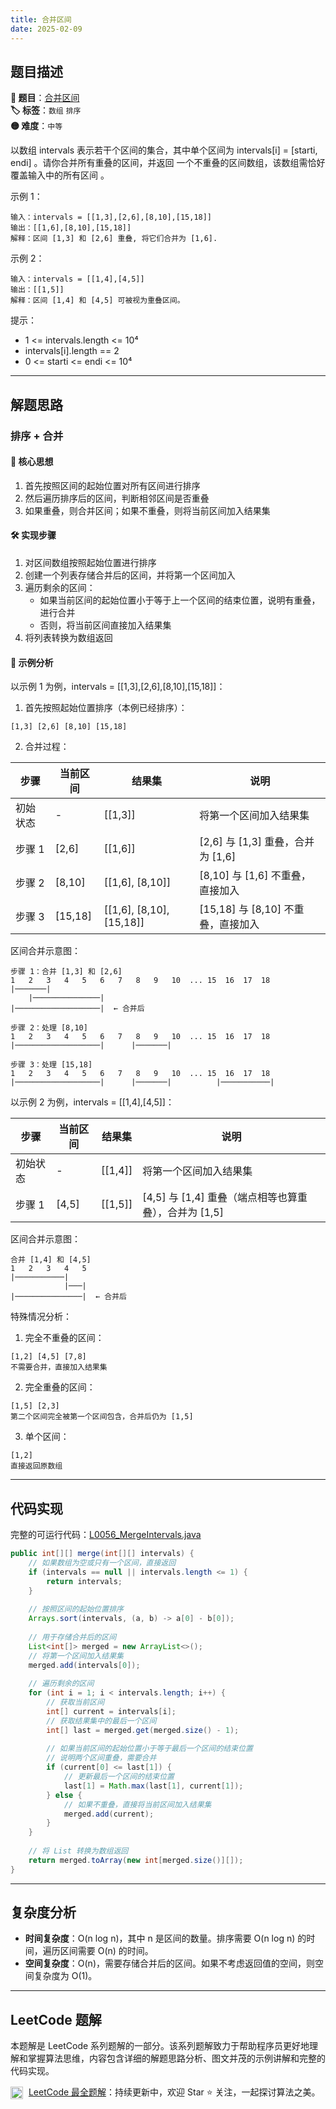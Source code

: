 ```yaml
---
title: 合并区间
date: 2025-02-09
---
```


## 题目描述

**🔗 题目**：[合并区间](https://leetcode.cn/problems/merge-intervals/)  
**🏷️ 标签**：`数组` `排序`  
**🟡 难度**：`中等`  

以数组 intervals 表示若干个区间的集合，其中单个区间为 intervals[i] = [starti, endi] 。请你合并所有重叠的区间，并返回 一个不重叠的区间数组，该数组需恰好覆盖输入中的所有区间 。

示例 1：
```
输入：intervals = [[1,3],[2,6],[8,10],[15,18]]
输出：[[1,6],[8,10],[15,18]]
解释：区间 [1,3] 和 [2,6] 重叠, 将它们合并为 [1,6].
```

示例 2：
```
输入：intervals = [[1,4],[4,5]]
输出：[[1,5]]
解释：区间 [1,4] 和 [4,5] 可被视为重叠区间。
```

提示：
- 1 <= intervals.length <= 10⁴
- intervals[i].length == 2
- 0 <= starti <= endi <= 10⁴

---

## 解题思路
### 排序 + 合并

#### 📝 核心思想
1. 首先按照区间的起始位置对所有区间进行排序
2. 然后遍历排序后的区间，判断相邻区间是否重叠
3. 如果重叠，则合并区间；如果不重叠，则将当前区间加入结果集

#### 🛠️ 实现步骤
1. 对区间数组按照起始位置进行排序
2. 创建一个列表存储合并后的区间，并将第一个区间加入
3. 遍历剩余的区间：
   - 如果当前区间的起始位置小于等于上一个区间的结束位置，说明有重叠，进行合并
   - 否则，将当前区间直接加入结果集
4. 将列表转换为数组返回

#### 🧩 示例分析
以示例 1 为例，intervals = [[1,3],[2,6],[8,10],[15,18]]：

1. 首先按照起始位置排序（本例已经排序）：
```
[1,3] [2,6] [8,10] [15,18]
```

2. 合并过程：

| 步骤 | 当前区间 | 结果集 | 说明 |
|-----|---------|-------|------|
| 初始状态 | - | [[1,3]] | 将第一个区间加入结果集 |
| 步骤 1 | [2,6] | [[1,6]] | [2,6] 与 [1,3] 重叠，合并为 [1,6] |
| 步骤 2 | [8,10] | [[1,6], [8,10]] | [8,10] 与 [1,6] 不重叠，直接加入 |
| 步骤 3 | [15,18] | [[1,6], [8,10], [15,18]] | [15,18] 与 [8,10] 不重叠，直接加入 |

区间合并示意图：
```
步骤 1：合并 [1,3] 和 [2,6]
1   2   3   4   5   6   7   8   9   10  ... 15  16  17  18
|───────|
    |───────────────|
|───────────────────|  ← 合并后

步骤 2：处理 [8,10]
1   2   3   4   5   6   7   8   9   10  ... 15  16  17  18
|───────────────────|      |───────|

步骤 3：处理 [15,18]
1   2   3   4   5   6   7   8   9   10  ... 15  16  17  18
|───────────────────|      |───────|          |───────────|
```

以示例 2 为例，intervals = [[1,4],[4,5]]：

| 步骤 | 当前区间 | 结果集 | 说明 |
|-----|---------|-------|------|
| 初始状态 | - | [[1,4]] | 将第一个区间加入结果集 |
| 步骤 1 | [4,5] | [[1,5]] | [4,5] 与 [1,4] 重叠（端点相等也算重叠），合并为 [1,5] |

区间合并示意图：
```
合并 [1,4] 和 [4,5]
1   2   3   4   5
|───────────|
            |───|
|───────────────|  ← 合并后
```

特殊情况分析：
1. 完全不重叠的区间：
```
[1,2] [4,5] [7,8]
不需要合并，直接加入结果集
```

2. 完全重叠的区间：
```
[1,5] [2,3]
第二个区间完全被第一个区间包含，合并后仍为 [1,5]
```

3. 单个区间：
```
[1,2]
直接返回原数组
```

---

## 代码实现

完整的可运行代码：[L0056_MergeIntervals.java](../src/main/java/L0056_MergeIntervals.java)

```java
public int[][] merge(int[][] intervals) {
    // 如果数组为空或只有一个区间，直接返回
    if (intervals == null || intervals.length <= 1) {
        return intervals;
    }
    
    // 按照区间的起始位置排序
    Arrays.sort(intervals, (a, b) -> a[0] - b[0]);
    
    // 用于存储合并后的区间
    List<int[]> merged = new ArrayList<>();
    // 将第一个区间加入结果集
    merged.add(intervals[0]);
    
    // 遍历剩余的区间
    for (int i = 1; i < intervals.length; i++) {
        // 获取当前区间
        int[] current = intervals[i];
        // 获取结果集中的最后一个区间
        int[] last = merged.get(merged.size() - 1);
        
        // 如果当前区间的起始位置小于等于最后一个区间的结束位置
        // 说明两个区间重叠，需要合并
        if (current[0] <= last[1]) {
            // 更新最后一个区间的结束位置
            last[1] = Math.max(last[1], current[1]);
        } else {
            // 如果不重叠，直接将当前区间加入结果集
            merged.add(current);
        }
    }
    
    // 将 List 转换为数组返回
    return merged.toArray(new int[merged.size()][]);
}
```

---

## 复杂度分析

- **时间复杂度**：O(n log n)，其中 n 是区间的数量。排序需要 O(n log n) 的时间，遍历区间需要 O(n) 的时间。
- **空间复杂度**：O(n)，需要存储合并后的区间。如果不考虑返回值的空间，则空间复杂度为 O(1)。

---

## LeetCode 题解

本题解是 LeetCode 系列题解的一部分。该系列题解致力于帮助程序员更好地理解和掌握算法思维，内容包含详细的解题思路分析、图文并茂的示例讲解和完整的代码实现。

<img src="https://github.githubassets.com/images/modules/logos_page/GitHub-Mark.png" alt="GitHub" width="20" style="vertical-align: middle; margin-right: 5px"> [LeetCode 最全题解](https://github.com/LjyYano/LeetCode)：持续更新中，欢迎 Star ⭐️ 关注，一起探讨算法之美。 